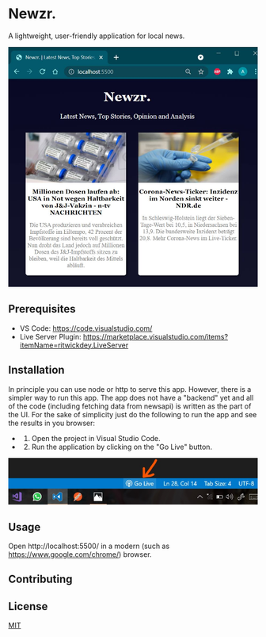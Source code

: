 # Newzr.
A lightweight, user-friendly application for local news.

![newzr screenshot](/images/newzr.JPG)


## Prerequisites

* VS Code: https://code.visualstudio.com/
* Live Server Plugin: https://marketplace.visualstudio.com/items?itemName=ritwickdey.LiveServer 

## Installation
In principle you can use node or http to serve this app. However, there is a simpler way to run this app. The app does not have a "backend" yet and all of the code (including fetching data from newsapi) is written as the part of the UI. For the sake of simplicity just do the following to run the app and see the results in you browser:

* 1. Open the project in Visual Studio Code.
* 2. Run the application by clicking on the "Go Live" button.

![live server button](/images/vscode-live-server.jpg)

## Usage

Open http://localhost:5500/ in a modern (such as https://www.google.com/chrome/) browser.

## Contributing


## License
[MIT](https://choosealicense.com/licenses/mit/)
